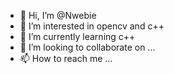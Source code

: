 - 👋 Hi, I’m @Nwebie
- 👀 I’m interested in opencv and c++
- 🌱 I’m currently learning c++
- 💞️ I’m looking to collaborate on ...
- 📫 How to reach me ...

<!---
Nwebie/Nwebie is a ✨ special ✨ repository because its `README.md` (this file) appears on your GitHub profile.
You can click the Preview link to take a look at your changes.
--->
